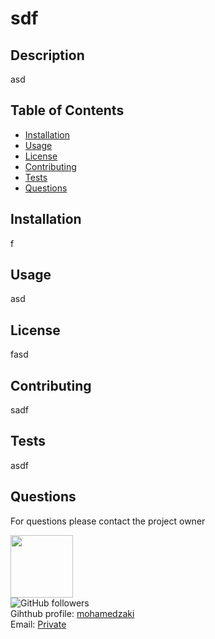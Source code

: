 
# sdf

## Description
asd

## Table of Contents
- [Installation](#Installation)
- [Usage](#Usage)
- [License](#License)
- [Contributing](#Contributing)
- [Tests](#Tests)
- [Questions](#Questions)

## Installation
f

## Usage
asd

## License
fasd

## Contributing
sadf

## Tests
asdf

## Questions

For questions please contact the project owner

<img src="https://avatars3.githubusercontent.com/u/10179742?v=4" width="100"/>
<br>
<img alt="GitHub followers" src="https://img.shields.io/github/followers/mohamedzaki">
<br>
Gihthub profile: <a href="https://github.com/mohamedzaki">mohamedzaki</a>
<br>
Email: <a href="mailto:Private">Private</a>

